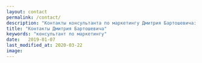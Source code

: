 ```yaml
---
layout: contact
permalink: /contact/
description: "Контакты консультанта по маркетингу Дмитрия Бартошевича: телефон, элетронная почта, телеграм."
title: "Контакты Дмитрия Бартошевича"
keywords: "консультант по маркетингу"
date:   2019-01-07
last_modified_at: 2020-03-22
image:
---
```

